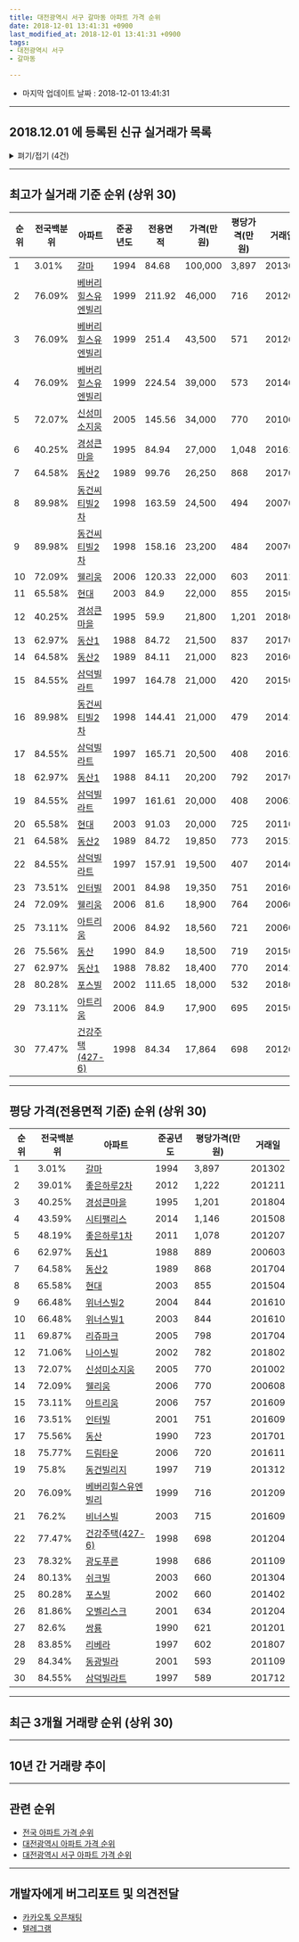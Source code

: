 ```yaml
---
title: 대전광역시 서구 갈마동 아파트 가격 순위
date: 2018-12-01 13:41:31 +0900
last_modified_at: 2018-12-01 13:41:31 +0900
tags:
- 대전광역시 서구
- 갈마동

---
```


* 마지막 업데이트 날짜 : 2018-12-01 13:41:31

---

## 2018.12.01 에 등록된 신규 실거래가 목록

<details>
<summary>펴기/접기 (4건)</summary>
<div markdown="1">

|아파트|전국백분위|준공년도|전용면적|가격(만원)|평당가격(만원)|거래일|
|---|---|---|---|---|---|---|
|[갈마](https://search.naver.com/search.naver?query=%EB%8C%80%EC%A0%84%EA%B4%91%EC%97%AD%EC%8B%9C+%EC%84%9C%EA%B5%AC+%EA%B0%88%EB%A7%88%EB%8F%99+%EA%B0%88%EB%A7%88)|3.01%|1994|84.68|17,100|666|<span style="color:red">201811</span>|
|[경성큰마을](https://search.naver.com/search.naver?query=%EB%8C%80%EC%A0%84%EA%B4%91%EC%97%AD%EC%8B%9C+%EC%84%9C%EA%B5%AC+%EA%B0%88%EB%A7%88%EB%8F%99+%EA%B2%BD%EC%84%B1%ED%81%B0%EB%A7%88%EC%9D%84)|40.25%|1995|84.94|23,500|912|<span style="color:red">201811</span>|
|[경성큰마을](https://search.naver.com/search.naver?query=%EB%8C%80%EC%A0%84%EA%B4%91%EC%97%AD%EC%8B%9C+%EC%84%9C%EA%B5%AC+%EA%B0%88%EB%A7%88%EB%8F%99+%EA%B2%BD%EC%84%B1%ED%81%B0%EB%A7%88%EC%9D%84)|40.25%|1995|59.9|19,500|1,074|<span style="color:red">201811</span>|
|[경성큰마을](https://search.naver.com/search.naver?query=%EB%8C%80%EC%A0%84%EA%B4%91%EC%97%AD%EC%8B%9C+%EC%84%9C%EA%B5%AC+%EA%B0%88%EB%A7%88%EB%8F%99+%EA%B2%BD%EC%84%B1%ED%81%B0%EB%A7%88%EC%9D%84)|40.25%|1995|84.94|25,500|990|<span style="color:red">201811</span>|


</div>
</details>

---

## 최고가 실거래 기준 순위 (상위 30)


|순위|전국백분위|아파트|준공년도|전용면적|가격(만원)|평당가격(만원)|거래일|
|---|---|---|---|---|---|---|---|
|1|3.01%|[갈마](https://search.naver.com/search.naver?query=%EB%8C%80%EC%A0%84%EA%B4%91%EC%97%AD%EC%8B%9C+%EC%84%9C%EA%B5%AC+%EA%B0%88%EB%A7%88%EB%8F%99+%EA%B0%88%EB%A7%88)|1994|84.68|100,000|3,897|201302|
|2|76.09%|[베버리힐스유엔빌리](https://search.naver.com/search.naver?query=%EB%8C%80%EC%A0%84%EA%B4%91%EC%97%AD%EC%8B%9C+%EC%84%9C%EA%B5%AC+%EA%B0%88%EB%A7%88%EB%8F%99+%EB%B2%A0%EB%B2%84%EB%A6%AC%ED%9E%90%EC%8A%A4%EC%9C%A0%EC%97%94%EB%B9%8C%EB%A6%AC)|1999|211.92|46,000|716|201209|
|3|76.09%|[베버리힐스유엔빌리](https://search.naver.com/search.naver?query=%EB%8C%80%EC%A0%84%EA%B4%91%EC%97%AD%EC%8B%9C+%EC%84%9C%EA%B5%AC+%EA%B0%88%EB%A7%88%EB%8F%99+%EB%B2%A0%EB%B2%84%EB%A6%AC%ED%9E%90%EC%8A%A4%EC%9C%A0%EC%97%94%EB%B9%8C%EB%A6%AC)|1999|251.4|43,500|571|201205|
|4|76.09%|[베버리힐스유엔빌리](https://search.naver.com/search.naver?query=%EB%8C%80%EC%A0%84%EA%B4%91%EC%97%AD%EC%8B%9C+%EC%84%9C%EA%B5%AC+%EA%B0%88%EB%A7%88%EB%8F%99+%EB%B2%A0%EB%B2%84%EB%A6%AC%ED%9E%90%EC%8A%A4%EC%9C%A0%EC%97%94%EB%B9%8C%EB%A6%AC)|1999|224.54|39,000|573|201405|
|5|72.07%|[신성미소지움](https://search.naver.com/search.naver?query=%EB%8C%80%EC%A0%84%EA%B4%91%EC%97%AD%EC%8B%9C+%EC%84%9C%EA%B5%AC+%EA%B0%88%EB%A7%88%EB%8F%99+%EC%8B%A0%EC%84%B1%EB%AF%B8%EC%86%8C%EC%A7%80%EC%9B%80)|2005|145.56|34,000|770|201002|
|6|40.25%|[경성큰마을](https://search.naver.com/search.naver?query=%EB%8C%80%EC%A0%84%EA%B4%91%EC%97%AD%EC%8B%9C+%EC%84%9C%EA%B5%AC+%EA%B0%88%EB%A7%88%EB%8F%99+%EA%B2%BD%EC%84%B1%ED%81%B0%EB%A7%88%EC%9D%84)|1995|84.94|27,000|1,048|201612|
|7|64.58%|[동산2](https://search.naver.com/search.naver?query=%EB%8C%80%EC%A0%84%EA%B4%91%EC%97%AD%EC%8B%9C+%EC%84%9C%EA%B5%AC+%EA%B0%88%EB%A7%88%EB%8F%99+%EB%8F%99%EC%82%B02)|1989|99.76|26,250|868|201704|
|8|89.98%|[동건씨티빌2차](https://search.naver.com/search.naver?query=%EB%8C%80%EC%A0%84%EA%B4%91%EC%97%AD%EC%8B%9C+%EC%84%9C%EA%B5%AC+%EA%B0%88%EB%A7%88%EB%8F%99+%EB%8F%99%EA%B1%B4%EC%94%A8%ED%8B%B0%EB%B9%8C2%EC%B0%A8)|1998|163.59|24,500|494|200703|
|9|89.98%|[동건씨티빌2차](https://search.naver.com/search.naver?query=%EB%8C%80%EC%A0%84%EA%B4%91%EC%97%AD%EC%8B%9C+%EC%84%9C%EA%B5%AC+%EA%B0%88%EB%A7%88%EB%8F%99+%EB%8F%99%EA%B1%B4%EC%94%A8%ED%8B%B0%EB%B9%8C2%EC%B0%A8)|1998|158.16|23,200|484|200701|
|10|72.09%|[웰리움](https://search.naver.com/search.naver?query=%EB%8C%80%EC%A0%84%EA%B4%91%EC%97%AD%EC%8B%9C+%EC%84%9C%EA%B5%AC+%EA%B0%88%EB%A7%88%EB%8F%99+%EC%9B%B0%EB%A6%AC%EC%9B%80)|2006|120.33|22,000|603|201110|
|11|65.58%|[현대](https://search.naver.com/search.naver?query=%EB%8C%80%EC%A0%84%EA%B4%91%EC%97%AD%EC%8B%9C+%EC%84%9C%EA%B5%AC+%EA%B0%88%EB%A7%88%EB%8F%99+%ED%98%84%EB%8C%80)|2003|84.9|22,000|855|201504|
|12|40.25%|[경성큰마을](https://search.naver.com/search.naver?query=%EB%8C%80%EC%A0%84%EA%B4%91%EC%97%AD%EC%8B%9C+%EC%84%9C%EA%B5%AC+%EA%B0%88%EB%A7%88%EB%8F%99+%EA%B2%BD%EC%84%B1%ED%81%B0%EB%A7%88%EC%9D%84)|1995|59.9|21,800|1,201|201804|
|13|62.97%|[동산1](https://search.naver.com/search.naver?query=%EB%8C%80%EC%A0%84%EA%B4%91%EC%97%AD%EC%8B%9C+%EC%84%9C%EA%B5%AC+%EA%B0%88%EB%A7%88%EB%8F%99+%EB%8F%99%EC%82%B01)|1988|84.72|21,500|837|201701|
|14|64.58%|[동산2](https://search.naver.com/search.naver?query=%EB%8C%80%EC%A0%84%EA%B4%91%EC%97%AD%EC%8B%9C+%EC%84%9C%EA%B5%AC+%EA%B0%88%EB%A7%88%EB%8F%99+%EB%8F%99%EC%82%B02)|1989|84.11|21,000|823|201601|
|15|84.55%|[삼덕빌라트](https://search.naver.com/search.naver?query=%EB%8C%80%EC%A0%84%EA%B4%91%EC%97%AD%EC%8B%9C+%EC%84%9C%EA%B5%AC+%EA%B0%88%EB%A7%88%EB%8F%99+%EC%82%BC%EB%8D%95%EB%B9%8C%EB%9D%BC%ED%8A%B8)|1997|164.78|21,000|420|201509|
|16|89.98%|[동건씨티빌2차](https://search.naver.com/search.naver?query=%EB%8C%80%EC%A0%84%EA%B4%91%EC%97%AD%EC%8B%9C+%EC%84%9C%EA%B5%AC+%EA%B0%88%EB%A7%88%EB%8F%99+%EB%8F%99%EA%B1%B4%EC%94%A8%ED%8B%B0%EB%B9%8C2%EC%B0%A8)|1998|144.41|21,000|479|201412|
|17|84.55%|[삼덕빌라트](https://search.naver.com/search.naver?query=%EB%8C%80%EC%A0%84%EA%B4%91%EC%97%AD%EC%8B%9C+%EC%84%9C%EA%B5%AC+%EA%B0%88%EB%A7%88%EB%8F%99+%EC%82%BC%EB%8D%95%EB%B9%8C%EB%9D%BC%ED%8A%B8)|1997|165.71|20,500|408|201610|
|18|62.97%|[동산1](https://search.naver.com/search.naver?query=%EB%8C%80%EC%A0%84%EA%B4%91%EC%97%AD%EC%8B%9C+%EC%84%9C%EA%B5%AC+%EA%B0%88%EB%A7%88%EB%8F%99+%EB%8F%99%EC%82%B01)|1988|84.11|20,200|792|201704|
|19|84.55%|[삼덕빌라트](https://search.naver.com/search.naver?query=%EB%8C%80%EC%A0%84%EA%B4%91%EC%97%AD%EC%8B%9C+%EC%84%9C%EA%B5%AC+%EA%B0%88%EB%A7%88%EB%8F%99+%EC%82%BC%EB%8D%95%EB%B9%8C%EB%9D%BC%ED%8A%B8)|1997|161.61|20,000|408|200611|
|20|65.58%|[현대](https://search.naver.com/search.naver?query=%EB%8C%80%EC%A0%84%EA%B4%91%EC%97%AD%EC%8B%9C+%EC%84%9C%EA%B5%AC+%EA%B0%88%EB%A7%88%EB%8F%99+%ED%98%84%EB%8C%80)|2003|91.03|20,000|725|201106|
|21|64.58%|[동산2](https://search.naver.com/search.naver?query=%EB%8C%80%EC%A0%84%EA%B4%91%EC%97%AD%EC%8B%9C+%EC%84%9C%EA%B5%AC+%EA%B0%88%EB%A7%88%EB%8F%99+%EB%8F%99%EC%82%B02)|1989|84.72|19,850|773|201510|
|22|84.55%|[삼덕빌라트](https://search.naver.com/search.naver?query=%EB%8C%80%EC%A0%84%EA%B4%91%EC%97%AD%EC%8B%9C+%EC%84%9C%EA%B5%AC+%EA%B0%88%EB%A7%88%EB%8F%99+%EC%82%BC%EB%8D%95%EB%B9%8C%EB%9D%BC%ED%8A%B8)|1997|157.91|19,500|407|201401|
|23|73.51%|[인터빌](https://search.naver.com/search.naver?query=%EB%8C%80%EC%A0%84%EA%B4%91%EC%97%AD%EC%8B%9C+%EC%84%9C%EA%B5%AC+%EA%B0%88%EB%A7%88%EB%8F%99+%EC%9D%B8%ED%84%B0%EB%B9%8C)|2001|84.98|19,350|751|201609|
|24|72.09%|[웰리움](https://search.naver.com/search.naver?query=%EB%8C%80%EC%A0%84%EA%B4%91%EC%97%AD%EC%8B%9C+%EC%84%9C%EA%B5%AC+%EA%B0%88%EB%A7%88%EB%8F%99+%EC%9B%B0%EB%A6%AC%EC%9B%80)|2006|81.6|18,900|764|200609|
|25|73.11%|[아트리움](https://search.naver.com/search.naver?query=%EB%8C%80%EC%A0%84%EA%B4%91%EC%97%AD%EC%8B%9C+%EC%84%9C%EA%B5%AC+%EA%B0%88%EB%A7%88%EB%8F%99+%EC%95%84%ED%8A%B8%EB%A6%AC%EC%9B%80)|2006|84.92|18,560|721|200605|
|26|75.56%|[동산](https://search.naver.com/search.naver?query=%EB%8C%80%EC%A0%84%EA%B4%91%EC%97%AD%EC%8B%9C+%EC%84%9C%EA%B5%AC+%EA%B0%88%EB%A7%88%EB%8F%99+%EB%8F%99%EC%82%B0)|1990|84.9|18,500|719|201501|
|27|62.97%|[동산1](https://search.naver.com/search.naver?query=%EB%8C%80%EC%A0%84%EA%B4%91%EC%97%AD%EC%8B%9C+%EC%84%9C%EA%B5%AC+%EA%B0%88%EB%A7%88%EB%8F%99+%EB%8F%99%EC%82%B01)|1988|78.82|18,400|770|201410|
|28|80.28%|[포스빌](https://search.naver.com/search.naver?query=%EB%8C%80%EC%A0%84%EA%B4%91%EC%97%AD%EC%8B%9C+%EC%84%9C%EA%B5%AC+%EA%B0%88%EB%A7%88%EB%8F%99+%ED%8F%AC%EC%8A%A4%EB%B9%8C)|2002|111.65|18,000|532|201806|
|29|73.11%|[아트리움](https://search.naver.com/search.naver?query=%EB%8C%80%EC%A0%84%EA%B4%91%EC%97%AD%EC%8B%9C+%EC%84%9C%EA%B5%AC+%EA%B0%88%EB%A7%88%EB%8F%99+%EC%95%84%ED%8A%B8%EB%A6%AC%EC%9B%80)|2006|84.9|17,900|695|201505|
|30|77.47%|[건강주택(427-6)](https://search.naver.com/search.naver?query=%EB%8C%80%EC%A0%84%EA%B4%91%EC%97%AD%EC%8B%9C+%EC%84%9C%EA%B5%AC+%EA%B0%88%EB%A7%88%EB%8F%99+%EA%B1%B4%EA%B0%95%EC%A3%BC%ED%83%9D%28427-6%29)|1998|84.34|17,864|698|201204|


---

## 평당 가격(전용면적 기준) 순위 (상위 30)


|순위|전국백분위|아파트|준공년도|평당가격(만원)|거래일|
|---|---|---|---|---|---|
|1|3.01%|[갈마](https://search.naver.com/search.naver?query=%EB%8C%80%EC%A0%84%EA%B4%91%EC%97%AD%EC%8B%9C+%EC%84%9C%EA%B5%AC+%EA%B0%88%EB%A7%88%EB%8F%99+%EA%B0%88%EB%A7%88)|1994|3,897|201302|
|2|39.01%|[좋은하루2차](https://search.naver.com/search.naver?query=%EB%8C%80%EC%A0%84%EA%B4%91%EC%97%AD%EC%8B%9C+%EC%84%9C%EA%B5%AC+%EA%B0%88%EB%A7%88%EB%8F%99+%EC%A2%8B%EC%9D%80%ED%95%98%EB%A3%A82%EC%B0%A8)|2012|1,222|201211|
|3|40.25%|[경성큰마을](https://search.naver.com/search.naver?query=%EB%8C%80%EC%A0%84%EA%B4%91%EC%97%AD%EC%8B%9C+%EC%84%9C%EA%B5%AC+%EA%B0%88%EB%A7%88%EB%8F%99+%EA%B2%BD%EC%84%B1%ED%81%B0%EB%A7%88%EC%9D%84)|1995|1,201|201804|
|4|43.59%|[시티팰리스](https://search.naver.com/search.naver?query=%EB%8C%80%EC%A0%84%EA%B4%91%EC%97%AD%EC%8B%9C+%EC%84%9C%EA%B5%AC+%EA%B0%88%EB%A7%88%EB%8F%99+%EC%8B%9C%ED%8B%B0%ED%8C%B0%EB%A6%AC%EC%8A%A4)|2014|1,146|201508|
|5|48.19%|[좋은하루1차](https://search.naver.com/search.naver?query=%EB%8C%80%EC%A0%84%EA%B4%91%EC%97%AD%EC%8B%9C+%EC%84%9C%EA%B5%AC+%EA%B0%88%EB%A7%88%EB%8F%99+%EC%A2%8B%EC%9D%80%ED%95%98%EB%A3%A81%EC%B0%A8)|2011|1,078|201207|
|6|62.97%|[동산1](https://search.naver.com/search.naver?query=%EB%8C%80%EC%A0%84%EA%B4%91%EC%97%AD%EC%8B%9C+%EC%84%9C%EA%B5%AC+%EA%B0%88%EB%A7%88%EB%8F%99+%EB%8F%99%EC%82%B01)|1988|889|200603|
|7|64.58%|[동산2](https://search.naver.com/search.naver?query=%EB%8C%80%EC%A0%84%EA%B4%91%EC%97%AD%EC%8B%9C+%EC%84%9C%EA%B5%AC+%EA%B0%88%EB%A7%88%EB%8F%99+%EB%8F%99%EC%82%B02)|1989|868|201704|
|8|65.58%|[현대](https://search.naver.com/search.naver?query=%EB%8C%80%EC%A0%84%EA%B4%91%EC%97%AD%EC%8B%9C+%EC%84%9C%EA%B5%AC+%EA%B0%88%EB%A7%88%EB%8F%99+%ED%98%84%EB%8C%80)|2003|855|201504|
|9|66.48%|[위너스빌2](https://search.naver.com/search.naver?query=%EB%8C%80%EC%A0%84%EA%B4%91%EC%97%AD%EC%8B%9C+%EC%84%9C%EA%B5%AC+%EA%B0%88%EB%A7%88%EB%8F%99+%EC%9C%84%EB%84%88%EC%8A%A4%EB%B9%8C2)|2004|844|201610|
|10|66.48%|[위너스빌1](https://search.naver.com/search.naver?query=%EB%8C%80%EC%A0%84%EA%B4%91%EC%97%AD%EC%8B%9C+%EC%84%9C%EA%B5%AC+%EA%B0%88%EB%A7%88%EB%8F%99+%EC%9C%84%EB%84%88%EC%8A%A4%EB%B9%8C1)|2003|844|201610|
|11|69.87%|[리쥬파크](https://search.naver.com/search.naver?query=%EB%8C%80%EC%A0%84%EA%B4%91%EC%97%AD%EC%8B%9C+%EC%84%9C%EA%B5%AC+%EA%B0%88%EB%A7%88%EB%8F%99+%EB%A6%AC%EC%A5%AC%ED%8C%8C%ED%81%AC)|2005|798|201704|
|12|71.06%|[나이스빌](https://search.naver.com/search.naver?query=%EB%8C%80%EC%A0%84%EA%B4%91%EC%97%AD%EC%8B%9C+%EC%84%9C%EA%B5%AC+%EA%B0%88%EB%A7%88%EB%8F%99+%EB%82%98%EC%9D%B4%EC%8A%A4%EB%B9%8C)|2002|782|201802|
|13|72.07%|[신성미소지움](https://search.naver.com/search.naver?query=%EB%8C%80%EC%A0%84%EA%B4%91%EC%97%AD%EC%8B%9C+%EC%84%9C%EA%B5%AC+%EA%B0%88%EB%A7%88%EB%8F%99+%EC%8B%A0%EC%84%B1%EB%AF%B8%EC%86%8C%EC%A7%80%EC%9B%80)|2005|770|201002|
|14|72.09%|[웰리움](https://search.naver.com/search.naver?query=%EB%8C%80%EC%A0%84%EA%B4%91%EC%97%AD%EC%8B%9C+%EC%84%9C%EA%B5%AC+%EA%B0%88%EB%A7%88%EB%8F%99+%EC%9B%B0%EB%A6%AC%EC%9B%80)|2006|770|200608|
|15|73.11%|[아트리움](https://search.naver.com/search.naver?query=%EB%8C%80%EC%A0%84%EA%B4%91%EC%97%AD%EC%8B%9C+%EC%84%9C%EA%B5%AC+%EA%B0%88%EB%A7%88%EB%8F%99+%EC%95%84%ED%8A%B8%EB%A6%AC%EC%9B%80)|2006|757|201609|
|16|73.51%|[인터빌](https://search.naver.com/search.naver?query=%EB%8C%80%EC%A0%84%EA%B4%91%EC%97%AD%EC%8B%9C+%EC%84%9C%EA%B5%AC+%EA%B0%88%EB%A7%88%EB%8F%99+%EC%9D%B8%ED%84%B0%EB%B9%8C)|2001|751|201609|
|17|75.56%|[동산](https://search.naver.com/search.naver?query=%EB%8C%80%EC%A0%84%EA%B4%91%EC%97%AD%EC%8B%9C+%EC%84%9C%EA%B5%AC+%EA%B0%88%EB%A7%88%EB%8F%99+%EB%8F%99%EC%82%B0)|1990|723|201701|
|18|75.77%|[드림타운](https://search.naver.com/search.naver?query=%EB%8C%80%EC%A0%84%EA%B4%91%EC%97%AD%EC%8B%9C+%EC%84%9C%EA%B5%AC+%EA%B0%88%EB%A7%88%EB%8F%99+%EB%93%9C%EB%A6%BC%ED%83%80%EC%9A%B4)|2006|720|201611|
|19|75.8%|[동건빌리지](https://search.naver.com/search.naver?query=%EB%8C%80%EC%A0%84%EA%B4%91%EC%97%AD%EC%8B%9C+%EC%84%9C%EA%B5%AC+%EA%B0%88%EB%A7%88%EB%8F%99+%EB%8F%99%EA%B1%B4%EB%B9%8C%EB%A6%AC%EC%A7%80)|1997|719|201312|
|20|76.09%|[베버리힐스유엔빌리](https://search.naver.com/search.naver?query=%EB%8C%80%EC%A0%84%EA%B4%91%EC%97%AD%EC%8B%9C+%EC%84%9C%EA%B5%AC+%EA%B0%88%EB%A7%88%EB%8F%99+%EB%B2%A0%EB%B2%84%EB%A6%AC%ED%9E%90%EC%8A%A4%EC%9C%A0%EC%97%94%EB%B9%8C%EB%A6%AC)|1999|716|201209|
|21|76.2%|[비너스빌](https://search.naver.com/search.naver?query=%EB%8C%80%EC%A0%84%EA%B4%91%EC%97%AD%EC%8B%9C+%EC%84%9C%EA%B5%AC+%EA%B0%88%EB%A7%88%EB%8F%99+%EB%B9%84%EB%84%88%EC%8A%A4%EB%B9%8C)|2003|715|201609|
|22|77.47%|[건강주택(427-6)](https://search.naver.com/search.naver?query=%EB%8C%80%EC%A0%84%EA%B4%91%EC%97%AD%EC%8B%9C+%EC%84%9C%EA%B5%AC+%EA%B0%88%EB%A7%88%EB%8F%99+%EA%B1%B4%EA%B0%95%EC%A3%BC%ED%83%9D%28427-6%29)|1998|698|201204|
|23|78.32%|[광도푸른](https://search.naver.com/search.naver?query=%EB%8C%80%EC%A0%84%EA%B4%91%EC%97%AD%EC%8B%9C+%EC%84%9C%EA%B5%AC+%EA%B0%88%EB%A7%88%EB%8F%99+%EA%B4%91%EB%8F%84%ED%91%B8%EB%A5%B8)|1998|686|201109|
|24|80.13%|[쉬크빌](https://search.naver.com/search.naver?query=%EB%8C%80%EC%A0%84%EA%B4%91%EC%97%AD%EC%8B%9C+%EC%84%9C%EA%B5%AC+%EA%B0%88%EB%A7%88%EB%8F%99+%EC%89%AC%ED%81%AC%EB%B9%8C)|2003|660|201304|
|25|80.28%|[포스빌](https://search.naver.com/search.naver?query=%EB%8C%80%EC%A0%84%EA%B4%91%EC%97%AD%EC%8B%9C+%EC%84%9C%EA%B5%AC+%EA%B0%88%EB%A7%88%EB%8F%99+%ED%8F%AC%EC%8A%A4%EB%B9%8C)|2002|660|201402|
|26|81.86%|[오벨리스크](https://search.naver.com/search.naver?query=%EB%8C%80%EC%A0%84%EA%B4%91%EC%97%AD%EC%8B%9C+%EC%84%9C%EA%B5%AC+%EA%B0%88%EB%A7%88%EB%8F%99+%EC%98%A4%EB%B2%A8%EB%A6%AC%EC%8A%A4%ED%81%AC)|2001|634|201204|
|27|82.6%|[쌍룡](https://search.naver.com/search.naver?query=%EB%8C%80%EC%A0%84%EA%B4%91%EC%97%AD%EC%8B%9C+%EC%84%9C%EA%B5%AC+%EA%B0%88%EB%A7%88%EB%8F%99+%EC%8C%8D%EB%A3%A1)|1990|621|201201|
|28|83.85%|[리베라](https://search.naver.com/search.naver?query=%EB%8C%80%EC%A0%84%EA%B4%91%EC%97%AD%EC%8B%9C+%EC%84%9C%EA%B5%AC+%EA%B0%88%EB%A7%88%EB%8F%99+%EB%A6%AC%EB%B2%A0%EB%9D%BC)|1997|602|201807|
|29|84.34%|[동광빌라](https://search.naver.com/search.naver?query=%EB%8C%80%EC%A0%84%EA%B4%91%EC%97%AD%EC%8B%9C+%EC%84%9C%EA%B5%AC+%EA%B0%88%EB%A7%88%EB%8F%99+%EB%8F%99%EA%B4%91%EB%B9%8C%EB%9D%BC)|2001|593|201109|
|30|84.55%|[삼덕빌라트](https://search.naver.com/search.naver?query=%EB%8C%80%EC%A0%84%EA%B4%91%EC%97%AD%EC%8B%9C+%EC%84%9C%EA%B5%AC+%EA%B0%88%EB%A7%88%EB%8F%99+%EC%82%BC%EB%8D%95%EB%B9%8C%EB%9D%BC%ED%8A%B8)|1997|589|201712|


---

## 최근 3개월 거래량 순위 (상위 30)


<div style="width:100%;">
    <canvas id="deal_count_ranking" height="250"></canvas>
</div>


<script>
new Chart(document.getElementById("deal_count_ranking"), {
    type: 'horizontalBar',
    data: {
        labels: ['경성큰마을', '갈마', '광도푸른', '동산1', '포스빌', '동산2', '쌍룡', '동산', '오벨리스크', '아트리움', '동건씨티빌2차', '나이스빌', '동건빌리지'],
        datasets: [{
            label: '실거래 수',
            data: [29, 18, 5, 3, 3, 2, 1, 1, 1, 1, 1, 1, 1],
            borderColor: "rgba(255, 0, 128, 1)",
            backgroundColor: "rgba(255, 0, 128, 0.5)",
            fill: false,
        }]
    },
    options: {
        responsive: true,
        title: {
            display: true,
            text: '최근 3개월 거래량 순위'
        },
        tooltips: {
            mode: 'index',
            intersect: false,
            callbacks: {
                title: function(tooltipItems, data) {
                    return "실거래 수:";
                },
                label: function(tooltipItem, data) {
                    return data.labels[tooltipItem.index] + ": " + tooltipItem.xLabel;
                }
            }
        },
        hover: {
            mode: 'nearest',
            intersect: true
        },
        scales: {
            xAxes: [{
                display: true,
                scaleLabel: {
                    display: true,
                    labelString: '실거래 수'
                },
                ticks: {
                    suggestedMin: 0,
                }
            }],
            yAxes: [{
                display: true,
                ticks: {
                    autoSkip: false,
                    callback: function(value, index, values) {
                        if (value.length > 15)
                            return value.substr(0, 13) + "...";
                        else
                            return value;
                    }
                },
                scaleLabel: {
                    display: false,
                }
            }]
        }
    }
});

</script>


---

## 10년 간 거래량 추이


<div style="width:100%;">
    <canvas id="deal_progress" height="250"></canvas>
</div>

<script>
new Chart(document.getElementById("deal_progress"), {
    type: 'line',
    data: {
        labels: ['200812','200901','200902','200903','200904','200905','200906','200907','200908','200909','200910','200911','200912','201001','201002','201003','201004','201005','201006','201007','201008','201009','201010','201011','201012','201101','201102','201103','201104','201105','201106','201107','201108','201109','201110','201111','201112','201201','201202','201203','201204','201205','201206','201207','201208','201209','201210','201211','201212','201301','201302','201303','201304','201305','201306','201307','201308','201309','201310','201311','201312','201401','201402','201403','201404','201405','201406','201407','201408','201409','201410','201411','201412','201501','201502','201503','201504','201505','201506','201507','201508','201509','201510','201511','201512','201601','201602','201603','201604','201605','201606','201607','201608','201609','201610','201611','201612','201701','201702','201703','201704','201705','201706','201707','201708','201709','201710','201711','201712','201801','201802','201803','201804','201805','201806','201807','201808','201809','201810','201811','201812'],
        datasets: [{
            label: '실거래 수',
            pointRadius: 1,
            data: [30, 30, 40, 49, 54, 49, 58, 55, 75, 76, 46, 44, 55, 87, 65, 63, 47, 44, 48, 45, 55, 45, 86, 55, 73, 61, 48, 45, 53, 45, 53, 42, 42, 42, 40, 19, 23, 22, 40, 32, 28, 27, 23, 33, 20, 33, 37, 33, 26, 40, 41, 38, 47, 47, 50, 36, 37, 47, 55, 49, 31, 64, 53, 53, 46, 41, 33, 39, 46, 64, 47, 44, 45, 44, 36, 58, 61, 40, 24, 37, 47, 33, 57, 42, 42, 31, 34, 57, 38, 40, 45, 40, 44, 52, 67, 46, 32, 35, 45, 46, 50, 38, 40, 38, 17, 40, 37, 40, 28, 28, 42, 40, 23, 29, 34, 21, 32, 34, 45, 22, 0],
            borderColor: "rgba(255, 201, 14, 1)",
            backgroundColor: "rgba(255, 201, 14, 0.5)",
            fill: true,
        }]
    },
    options: {
        responsive: true,
        title: {
            display: true,
            text: '10년간 거래량 추이'
        },
        tooltips: {
            mode: 'index',
            intersect: false,
        },
        hover: {
            mode: 'nearest',
            intersect: true
        },
        scales: {
            xAxes: [{
                display: true,
                scaleLabel: {
                    display: true,
                    labelString: '년/월'
                }
            }],
            yAxes: [{
                display: true,
                ticks: {
                    suggestedMin: 0,
                },
                scaleLabel: {
                    display: true,
                    labelString: '실거래 수'
                }
            }]
        }
    }
});

</script>


---

## 관련 순위

- [전국 아파트 가격 순위](https://inasie.github.io/apt-ranking/전국)
- [대전광역시 아파트 가격 순위](https://inasie.github.io/apt-ranking/대전광역시)
- [대전광역시 서구 아파트 가격 순위](https://inasie.github.io/apt-ranking/대전광역시-서구)


---

## 개발자에게 버그리포트 및 의견전달

- [카카오톡 오픈채팅](https://open.kakao.com/o/gLJUAP4)
- [텔레그램](https://t.me/inasie)

